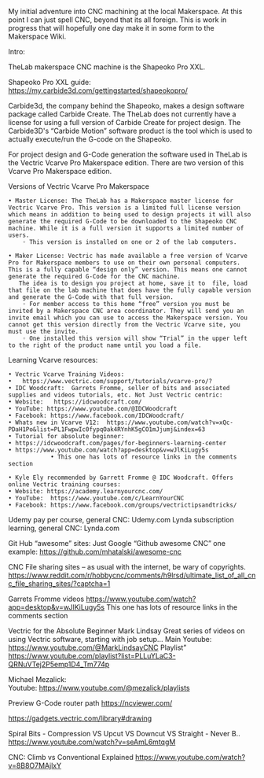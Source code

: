 

My initial adventure into CNC machining at the local Makerspace.
At this point I can just spell CNC, beyond  that its all foreign. This is
work in progress that will hopefully one day make it in some form to
the Makerspace Wiki.

Intro:

TheLab makerspace CNC machine is the Shapeoko Pro XXL.

Shapeoko Pro XXL guide:  https://my.carbide3d.com/gettingstarted/shapeokopro/

Carbide3d, the company behind the Shapeoko, makes a design software package called Carbide Create. The TheLab does not currently have a license for using a full version of Carbide Create for project design. The Carbide3D's “Carbide Motion” software product is the tool which is used to actually execute/run the G-code on the Shapeoko.  

 For project design and G-Code generation the software used in TheLab is the Vectric Vcarve Pro Makerspace edition. There are two version of this Vcarve Pro Makerspace edition.

 Versions of Vectric Vcarve Pro Makerspace
 
    • Master License: The TheLab has a Makerspace master license for Vectric Vcarve Pro. This version is a limited full license version which means in addition to being used to design projects it will also generate the required G-Code to be downloaded to the Shapeoko CNC machine. While it is a full version it supports a limited number of users.
        ◦ This version is installed on one or 2 of the lab computers.
          
    • Maker License: Vectric has made available a free version of Vcarve Pro for Makerspace members to use on their own personal computers. This is a fully capable “design only” version. This means one cannot generate the required G-Code for the CNC machine.
       The idea is to design you project at home, save it to  file, load that file on the lab machine that does have the fully capable version and generate the G-Code with that full version.
        ◦ For member access to this home “free” version you must be invited by a Makerspace CNC area coordinator. They will send you an invite email which you can use to access the Makerspace version. You cannot get this version directly from the Vectric Vcarve site, you must use the invite.
        ◦ One installed this version will show “Trial” in the upper left to the right of the product name until you load a file.
	
Learning Vcarve resources:

    • Vectric Vcarve Training Videos:
    •   https://www.vectric.com/support/tutorials/vcarve-pro/?
    • IDC Woodcraft:  Garrets Fromme, seller of bits and associated supplies and videos tutorials, etc. Not Just Vectric centric:
    • Website:   https://idcwoodcraft.com/
    • YouTube: https://www.youtube.com/@IDCWoodcraft
    • Facebook: https://www.facebook.com/IDCWoodcraft/
    • Whats new in Vcarve V12:  https://www.youtube.com/watch?v=xQc-PDaH1Po&list=PL1FwpwIc0fypqOak4RYnhK5gCO1mJjumj&index=63
    • Tutorial for absolute beginner: 
    • https://idcwoodcraft.com/pages/for-beginners-learning-center
    • https://www.youtube.com/watch?app=desktop&v=wJlKiLugy5s
                • This one has lots of resource links in the comments section
      
    • Kyle Ely recommended by Garrett Fromme @ IDC Woodcraft. Offers online Vectric training courses:
    • Website: https://academy.learnyourcnc.com/   
    • YouTube:  https://www.youtube.com/c/LearnYourCNC
    • Facebook: https://www.facebook.com/groups/vectrictipsandtricks/


Udemy pay per course, general CNC: Udemy.com
Lynda subscription learning, general CNC: Lynda.com

Git Hub “awesome” sites: Just Google “Github awesome CNC”
one example:   https://github.com/mhatalski/awesome-cnc

CNC File sharing sites – as usual with the internet, be wary of copyrights. https://www.reddit.com/r/hobbycnc/comments/h9lrsd/ultimate_list_of_all_cnc_file_sharing_sites/?captcha=1


Garrets Fromme videos
https://www.youtube.com/watch?app=desktop&v=wJlKiLugy5s
This one has lots of resource links in the comments section

Vectric for the Absolute Beginner Mark Lindsay
Great series of videos on using Vectric software, starting with job setup...
Main Youtube:    https://www.youtube.com/@MarkLindsayCNC
 Playlist”     https://www.youtube.com/playlist?list=PLLuYLaC3-QRNuVTej2P5emp1D4_Tm774p

Michael Mezalick:  
Youtube:  https://www.youtube.com/@mezalick/playlists

Preview G-Code router path
https://ncviewer.com/

https://gadgets.vectric.com/library#drawing

Spiral Bits - Compression VS Upcut VS Downcut VS Straight - Never B..
https://www.youtube.com/watch?v=seAmL6mtqgM

CNC: Climb vs Conventional Explained
https://www.youtube.com/watch?v=8B8O7MAjlxY

